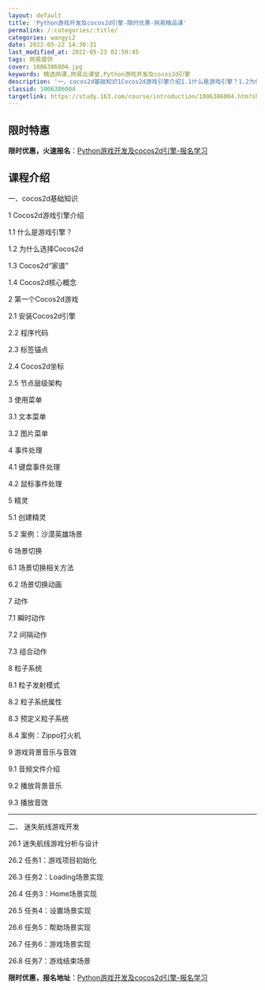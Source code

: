 ```yaml
---
layout: default
title: 'Python游戏开发及cocos2d引擎-限时优惠-网易精品课'
permalink: /:categories/:title/
categories: wangyi2
date: 2022-05-22 14:30:31
last_modified_at: 2022-05-23 02:50:45
tags: 网易提供
cover: 1006386004.jpg
keywords: 精选网课,网易云课堂,Python游戏开发及cocos2d引擎
description: '一、cocos2d基础知识1Cocos2d游戏引擎介绍1.1什么是游戏引擎？1.2为什么选择Cocos2d1.3Coco'
classid: 1006386004
targetlink: https://study.163.com/course/introduction/1006386004.htm?share=1&shareId=1025206652&utm_campaign=share&utm_medium=iphoneShare&utm_source=&utm_u=1025206652
---
```


## 限时特惠

**限时优惠，火速报名**：[Python游戏开发及cocos2d引擎-报名学习](https://study.163.com/course/introduction/1006386004.htm?share=1&shareId=1025206652&utm_campaign=share&utm_medium=iphoneShare&utm_source=&utm_u=1025206652)

## 课程介绍

一、cocos2d基础知识

1 Cocos2d游戏引擎介绍

1.1 什么是游戏引擎？

1.2 为什么选择Cocos2d

1.3 Cocos2d“家谱”

1.4 Cocos2d核心概念

2 第一个Cocos2d游戏

2.1 安装Cocos2d引擎

2.2 程序代码

2.3 标签锚点

2.4 Cocos2d坐标

2.5 节点层级架构

3 使用菜单

3.1 文本菜单

3.2 图片菜单

4 事件处理

4.1 键盘事件处理

4.2 鼠标事件处理

5 精灵

5.1 创建精灵

5.2 案例：沙漠英雄场景

6 场景切换

6.1 场景切换相关方法

6.2 场景切换动画

7 动作

7.1 瞬时动作

7.2 间隔动作

7.3 组合动作

8 粒子系统

8.1 粒子发射模式

8.2 粒子系统属性

8.3 预定义粒子系统

8.4 案例：Zippo打火机

9 游戏背景音乐与音效

9.1 音频文件介绍

9.2 播放背景音乐

9.3 播放音效 

--------------------------------------

二、 迷失航线游戏开发

26.1 迷失航线游戏分析与设计

26.2 任务1：游戏项目初始化

26.3 任务2：Loading场景实现

26.4 任务3：Home场景实现

26.5 任务4：设置场景实现

26.6 任务5：帮助场景实现

26.7 任务6：游戏场景实现

26.8 任务7：游戏结束场景

**限时优惠，报名地址**：[Python游戏开发及cocos2d引擎-报名学习](https://study.163.com/course/introduction/1006386004.htm?share=1&shareId=1025206652&utm_campaign=share&utm_medium=iphoneShare&utm_source=&utm_u=1025206652)

